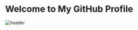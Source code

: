 # Welcome to My GitHub Profile

![header](https://capsule-render.vercel.app/api?type=rounded&color=timeGradient&text=Welcome%20to%20Jeffrey's%20GitHub%20%F0%9F%91%8B&animation=twinkling&fontSize=40&fontAlignY=50&fontAlign=50&height=180)

<!--
**jeffondev/jeffondev** is a ✨ _special_ ✨ repository because its `README.md` (this file) appears on your GitHub profile.

Here are some ideas to get you started:

- 🔭 I’m currently working on ...
- 🌱 I’m currently learning ...
- 👯 I’m looking to collaborate on ...
- 🤔 I’m looking for help with ...
- 💬 Ask me about ...
- 📫 How to reach me: ...
- 😄 Pronouns: ...
- ⚡ Fun fact: ...
-->
